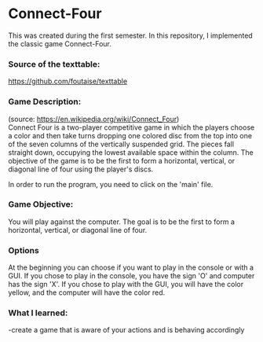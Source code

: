 # Connect-Four
This was created during the first semester.
In this repository, I implemented the classic game Connect-Four.
### Source of the texttable: 
https://github.com/foutaise/texttable
### Game Description: 
(source: https://en.wikipedia.org/wiki/Connect_Four)  
Connect Four is a two-player competitive game in which the players choose a color and then take turns dropping one colored disc from the top into one of the seven columns of the vertically suspended grid. The pieces fall straight down, occupying the lowest available space within the column. The objective of the game is to be the first to form a horizontal, vertical, or diagonal line of four using the player's discs.

In order to run the program, you need to click on the 'main' file.

### Game Objective:
You will play against the computer. The goal is to be the first to form a horizontal, vertical, or diagonal line of four.

### Options
At the beginning you can choose if you want to play in the console or with a GUI.
If you chose to play in the console, you have the sign 'O' and computer has the sign 'X'.
If you chose to play with the GUI, you will have the color yellow, and the computer will have the color red.

### What I learned:
-create a game that is aware of your actions and is behaving accordingly
